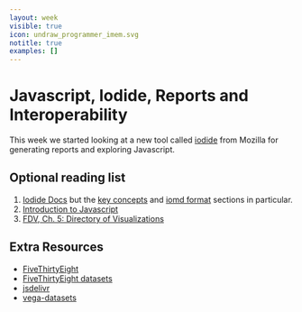 ```yaml
---
layout: week
visible: true
icon: undraw_programmer_imem.svg
notitle: true
examples: []
---
```


# Javascript, Iodide, Reports and Interoperability

This week we started looking at a new tool called [iodide](https://iodide.io) from Mozilla for generating reports and exploring Javascript.

## Optional reading list

 1. [Iodide Docs](https://alpha.iodide.io/) but the [key concepts](https://iodide-project.github.io/docs/key_concepts/) and [iomd format](https://iodide-project.github.io/docs/iomd/) sections in particular.
 2. [Introduction to Javascript](https://www.codecademy.com/learn/introduction-to-javascript)
 3. [FDV, Ch. 5: Directory of Visualizations](https://serialmentor.com/dataviz/directory-of-visualizations.html)

## Extra Resources

 * [FiveThirtyEight](https://fivethirtyeight.com/)
 * [FiveThirtyEight datasets](https://github.com/fivethirtyeight/data)
 * [jsdelivr](https://www.jsdelivr.com/)
 * [vega-datasets](https://github.com/vega/vega-datasets/tree/master/data)
